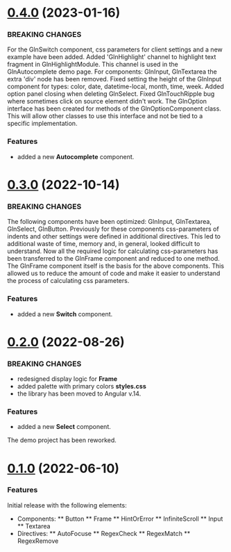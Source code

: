 <a name="0.4.0"></a>
# [0.4.0](https://github.com/alx-melnichuk/gelenium-ui/tree/0.4.0) (2023-01-16)

### BREAKING CHANGES

For the GlnSwitch component, css parameters for client settings and a new example have been added.
Added 'GlnHighlight' channel to highlight text fragment in GlnHighlightModule.
This channel is used in the GlnAutocomplete demo page.
For components: GlnInput, GlnTextarea the extra 'div' node has been removed.
Fixed setting the height of the GlnInput component for types: color, date, datetime-local, month, time, week.
Added option panel closing when deleting GlnSelect.
Fixed GlnTouchRipple bug where sometimes click on source element didn't work.
The GlnOption interface has been created for methods of the GlnOptionComponent class.
This will allow other classes to use this interface and not be tied to a specific implementation.

### Features

* added a new **Autocomplete** component.


<a name="0.3.0"></a>
# [0.3.0](https://github.com/alx-melnichuk/gelenium-ui/tree/0.3.0) (2022-10-14)

### BREAKING CHANGES

The following components have been optimized: GlnInput, GlnTextarea, GlnSelect, GlnButton.
Previously for these components css-parameters of indents and other settings were defined in additional directives.
This led to additional waste of time, memory and, in general, looked difficult to understand.
Now all the required logic for calculating css-parameters has been transferred to the GlnFrame component and reduced to one method.
The GlnFrame component itself is the basis for the above components.
This allowed us to reduce the amount of code and make it easier to understand the process of calculating css parameters.

### Features

* added a new **Switch** component.


<a name="0.2.0"></a>
# [0.2.0](https://github.com/alx-melnichuk/gelenium-ui/tree/0.2.0) (2022-08-26)

### BREAKING CHANGES

* redesigned display logic for **Frame**
* added palette with primary colors **styles.css**
* the library has been moved to Angular v.14.

### Features

* added a new **Select** component.

The demo project has been reworked.


<a name="0.1.0"></a>
# [0.1.0](https://github.com/alx-melnichuk/gelenium-ui/tree/_0.1.0) (2022-06-10)

### Features

Initial release with the following elements:

* Components:
** Button
** Frame
** HintOrError
** InfiniteScroll
** Input
** Textarea
* Directives:
** AutoFocuse
** RegexCheck
** RegexMatch
** RegexRemove
